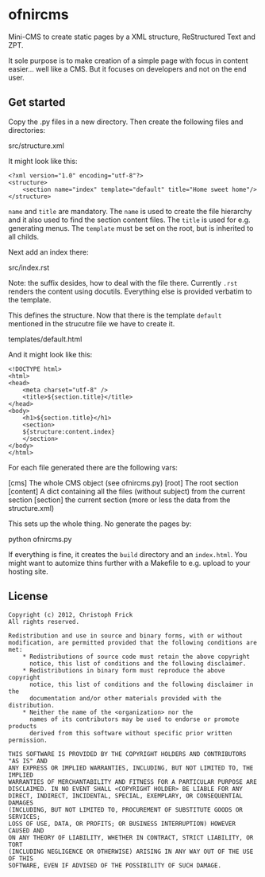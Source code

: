 ofnircms
========

Mini-CMS to create static pages by a XML structure, ReStructured Text and ZPT.

It sole purpose is to make creation of a simple page with focus in content
easier... well like a CMS.  But it focuses on developers and not on the end
user.

Get started
-----------

Copy the .py files in a new directory.  Then create the following files and
directories:

 src/structure.xml

It might look like this:

	<?xml version="1.0" encoding="utf-8"?>
	<structure>
		<section name="index" template="default" title="Home sweet home"/>
	</structure>

`name` and `title` are mandatory.  The `name` is used to create the file
hierarchy and it also used to find the section content files.  The `title` is
used for e.g. generating menus.  The `template` must be set on the root, but
is inherited to all childs.
	
Next add an index there:

 src/index.rst

Note: the suffix desides, how to deal with the file there.  Currently `.rst`
renders the content using docutils.  Everything else is provided verbatim to
the template.

This defines the structure.  Now that there is the template `default`
mentioned in the strucutre file we have to create it.

 templates/default.html

And it might look like this:

	<!DOCTYPE html>
	<html>
	<head>
		<meta charset="utf-8" />
		<title>${section.title}</title>
	</head>
	<body>
		<h1>${section.title}</h1>
		<section>
		${structure:content.index}
		</section>
	</body>
	</html>
	 
For each file generated there are the following vars:

[cms] The whole CMS object (see ofnircms.py)
[root] The root section
[content] A dict containing all the files (without subject) from the current section
[section] the current section (more or less the data from the structure.xml)

This sets up the whole thing.  No generate the pages by:

 python ofnircms.py

If everything is fine, it creates the `build` directory and an `index.html`.
You might want to automize thins further with a Makefile to e.g. upload to
your hosting site.

License
-------

	Copyright (c) 2012, Christoph Frick
	All rights reserved.
	
	Redistribution and use in source and binary forms, with or without
	modification, are permitted provided that the following conditions are met:
	    * Redistributions of source code must retain the above copyright
	      notice, this list of conditions and the following disclaimer.
	    * Redistributions in binary form must reproduce the above copyright
	      notice, this list of conditions and the following disclaimer in the
	      documentation and/or other materials provided with the distribution.
	    * Neither the name of the <organization> nor the
	      names of its contributors may be used to endorse or promote products
	      derived from this software without specific prior written permission.
	
	THIS SOFTWARE IS PROVIDED BY THE COPYRIGHT HOLDERS AND CONTRIBUTORS "AS IS" AND
	ANY EXPRESS OR IMPLIED WARRANTIES, INCLUDING, BUT NOT LIMITED TO, THE IMPLIED
	WARRANTIES OF MERCHANTABILITY AND FITNESS FOR A PARTICULAR PURPOSE ARE
	DISCLAIMED. IN NO EVENT SHALL <COPYRIGHT HOLDER> BE LIABLE FOR ANY
	DIRECT, INDIRECT, INCIDENTAL, SPECIAL, EXEMPLARY, OR CONSEQUENTIAL DAMAGES
	(INCLUDING, BUT NOT LIMITED TO, PROCUREMENT OF SUBSTITUTE GOODS OR SERVICES;
	LOSS OF USE, DATA, OR PROFITS; OR BUSINESS INTERRUPTION) HOWEVER CAUSED AND
	ON ANY THEORY OF LIABILITY, WHETHER IN CONTRACT, STRICT LIABILITY, OR TORT
	(INCLUDING NEGLIGENCE OR OTHERWISE) ARISING IN ANY WAY OUT OF THE USE OF THIS
	SOFTWARE, EVEN IF ADVISED OF THE POSSIBILITY OF SUCH DAMAGE.

